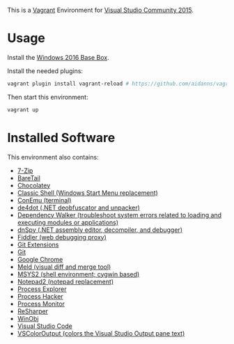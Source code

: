 This is a [Vagrant](https://www.vagrantup.com/) Environment for [Visual Studio Community 2015](https://www.visualstudio.com/vs/community/).


# Usage

Install the [Windows 2016 Base Box](https://github.com/rgl/windows-2016-vagrant).

Install the needed plugins:

```bash
vagrant plugin install vagrant-reload # https://github.com/aidanns/vagrant-reload 
```

Then start this environment:

```bash
vagrant up
``` 


# Installed Software

This environment also contains:

* [7-Zip](http://www.7-zip.org/)
* [BareTail](https://www.baremetalsoft.com/baretail/)
* [Chocolatey](https://chocolatey.org/)
* [Classic Shell (Windows Start Menu replacement)](http://www.classicshell.net/)
* [ConEmu (terminal)](https://conemu.github.io/)
* [de4dot (.NET deobfuscator and unpacker)](https://github.com/0xd4d/de4dot)
* [Dependency Walker (troubleshoot system errors related to loading and executing modules or applications)](http://www.dependencywalker.com/)
* [dnSpy (.NET assembly editor, decompiler, and debugger)](https://github.com/0xd4d/dnSpy)
* [Fiddler (web debugging proxy)](http://www.telerik.com/fiddler)
* [Git Extensions](https://gitextensions.github.io/)
* [Git](https://git-for-windows.github.io/)
* [Google Chrome](https://www.google.com/chrome/)
* [Meld (visual diff and merge tool)](http://meldmerge.org/)
* [MSYS2 (shell environment; cygwin based)](http://msys2.github.io/)
* [Notepad2 (notepad replacement)](http://www.flos-freeware.ch/notepad2.html)
* [Process Explorer](https://docs.microsoft.com/en-us/sysinternals/downloads/process-explorer)
* [Process Hacker](https://github.com/processhacker2/processhacker2)
* [Process Monitor](https://docs.microsoft.com/en-us/sysinternals/downloads/procmon)
* [ReSharper](https://www.jetbrains.com/resharper/)
* [WinObj](https://docs.microsoft.com/en-us/sysinternals/downloads/winobj)
* [Visual Studio Code](https://code.visualstudio.com/)
* [VSColorOutput (colors the Visual Studio Output pane text)](https://www.visualstudiogallery.msdn.microsoft.com/f4d9c2b5-d6d7-4543-a7a5-2d7ebabc2496)
